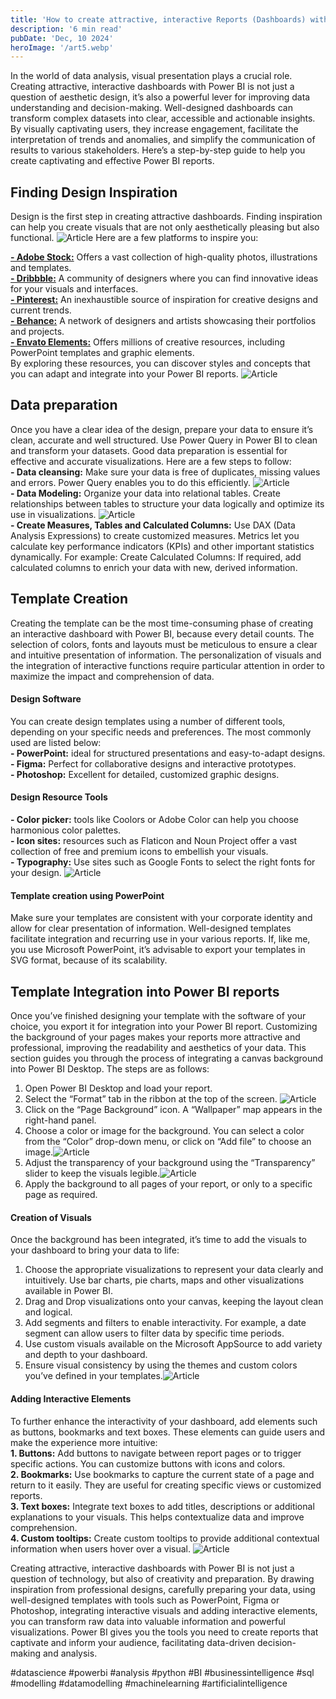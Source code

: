 ```yaml
---
title: 'How to create attractive, interactive Reports (Dashboards) with Power BI?'
description: '6 min read'
pubDate: 'Dec, 10 2024'
heroImage: '/art5.webp'
---
```



In the world of data analysis, visual presentation plays a crucial role. Creating attractive, interactive dashboards with Power BI is not just a question of aesthetic design, it’s also a powerful lever for improving data understanding and decision-making. Well-designed dashboards can transform complex datasets into clear, accessible and actionable insights. By visually captivating users, they increase engagement, facilitate the interpretation of trends and anomalies, and simplify the communication of results to various stakeholders. Here’s a step-by-step guide to help you create captivating and effective Power BI reports.

## Finding Design Inspiration
Design is the first step in creating attractive dashboards. Finding inspiration can help you create visuals that are not only aesthetically pleasing but also functional.
![Article](/art51.webp)
Here are a few platforms to inspire you:  

[**- Adobe Stock:**](https://stock.adobe.com/) Offers a vast collection of high-quality photos, illustrations and templates.  
[**- Dribbble:**](https://dribbble.com/) A community of designers where you can find innovative ideas for your visuals and interfaces.  
[**- Pinterest:**](https://www.pinterest.com/) An inexhaustible source of inspiration for creative designs and current trends.  
[**- Behance:**](https://www.behance.net/) A network of designers and artists showcasing their portfolios and projects.  
[**- Envato Elements:**](https://elements.envato.com/fr/web-templates/) Offers millions of creative resources, including PowerPoint templates and graphic elements.  
By exploring these resources, you can discover styles and concepts that you can adapt and integrate into your Power BI reports.
![Article](/art52.webp) 
## Data preparation
Once you have a clear idea of the design, prepare your data to ensure it’s clean, accurate and well structured. Use Power Query in Power BI to clean and transform your datasets. Good data preparation is essential for effective and accurate visualizations. Here are a few steps to follow:  
**- Data cleansing:** Make sure your data is free of duplicates, missing values and errors. Power Query enables you to do this efficiently.
![Article](/art53.webp)  
**- Data Modeling:** Organize your data into relational tables. Create relationships between tables to structure your data logically and optimize its use in visualizations.
![Article](/art54.webp)  
**- Create Measures, Tables and Calculated Columns:** Use DAX (Data Analysis Expressions) to create customized measures. Metrics let you calculate key performance indicators (KPIs) and other important statistics dynamically. For example: Create Calculated Columns: If required, add calculated columns to enrich your data with new, derived information.

## Template Creation
Creating the template can be the most time-consuming phase of creating an interactive dashboard with Power BI, because every detail counts. The selection of colors, fonts and layouts must be meticulous to ensure a clear and intuitive presentation of information. The personalization of visuals and the integration of interactive functions require particular attention in order to maximize the impact and comprehension of data.      
#### Design Software
You can create design templates using a number of different tools, depending on your specific needs and preferences. The most commonly used are listed below:  
**- PowerPoint:** ideal for structured presentations and easy-to-adapt designs.  
**- Figma:** Perfect for collaborative designs and interactive prototypes.  
**- Photoshop:** Excellent for detailed, customized graphic designs.  
#### Design Resource Tools
**- Color picker:** tools like Coolors or Adobe Color can help you choose harmonious color palettes.  
**- Icon sites:** resources such as Flaticon and Noun Project offer a vast collection of free and premium icons to embellish your visuals.  
**- Typography:** Use sites such as Google Fonts to select the right fonts for your design.
![Article](/art55.webp)  
#### Template creation using PowerPoint
Make sure your templates are consistent with your corporate identity and allow for clear presentation of information. Well-designed templates facilitate integration and recurring use in your various reports. If, like me, you use Microsoft PowerPoint, it’s advisable to export your templates in SVG format, because of its scalability.

## Template Integration into Power BI reports
Once you’ve finished designing your template with the software of your choice, you export it for integration into your Power BI report. Customizing the background of your pages makes your reports more attractive and professional, improving the readability and aesthetics of your data. This section guides you through the process of integrating a canvas background into Power BI Desktop. The steps are as follows:

1. Open Power BI Desktop and load your report.  
2. Select the “Format” tab in the ribbon at the top of the screen.
![Article](/art56.webp)  
3. Click on the “Page Background” icon. A “Wallpaper” map appears in the right-hand panel.   
4. Choose a color or image for the background. You can select a color from the “Color” drop-down menu, or click on “Add file” to choose an image.![Article](/art57.webp)  
5. Adjust the transparency of your background using the “Transparency” slider to keep the visuals legible.![Article](/art58.webp)  
6. Apply the background to all pages of your report, or only to a specific page as required.
#### Creation of Visuals
Once the background has been integrated, it’s time to add the visuals to your dashboard to bring your data to life:  
1. Choose the appropriate visualizations to represent your data clearly and intuitively. Use bar charts, pie charts, maps and other visualizations available in Power BI.  
2. Drag and Drop visualizations onto your canvas, keeping the layout clean and logical.  
3. Add segments and filters to enable interactivity. For example, a date segment can allow users to filter data by specific time periods.  
4. Use custom visuals available on the Microsoft AppSource to add variety and depth to your dashboard.  
5. Ensure visual consistency by using the themes and custom colors you’ve defined in your templates.![Article](/art59.webp)
#### Adding Interactive Elements
To further enhance the interactivity of your dashboard, add elements such as buttons, bookmarks and text boxes. These elements can guide users and make the experience more intuitive:  
**1. Buttons:** Add buttons to navigate between report pages or to trigger specific actions. You can customize buttons with icons and colors.  
**2. Bookmarks:** Use bookmarks to capture the current state of a page and return to it easily. They are useful for creating specific views or customized reports.  
**3. Text boxes:** Integrate text boxes to add titles, descriptions or additional explanations to your visuals. This helps contextualize data and improve comprehension.  
**4. Custom tooltips:** Create custom tooltips to provide additional contextual information when users hover over a visual.
![Article](/art510.webp)    

Creating attractive, interactive dashboards with Power BI is not just a question of technology, but also of creativity and preparation. By drawing inspiration from professional designs, carefully preparing your data, using well-designed templates with tools such as PowerPoint, Figma or Photoshop, integrating interactive visuals and adding interactive elements, you can transform raw data into valuable information and powerful visualizations. Power BI gives you the tools you need to create reports that captivate and inform your audience, facilitating data-driven decision-making and analysis.

#datascience #powerbi #analysis #python #BI #businessintelligence #sql #modelling #datamodelling #machinelearning #artificialintelligence
